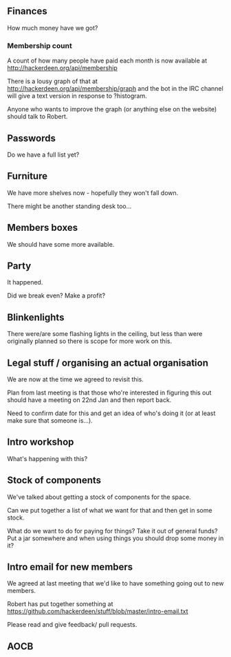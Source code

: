 ## Finances

How much money have we got?

### Membership count

A count of how many people have paid each month is now available at http://hackerdeen.org/api/membership

There is a lousy graph of that at
http://hackerdeen.org/api/membership/graph and the bot in the IRC
channel will give a text version in response to ?histogram.

Anyone who wants to improve the graph (or anything else on the
website) should talk to Robert.

## Passwords

Do we have a full list yet?

## Furniture

We have more shelves now - hopefully they won't fall down.

There might be another standing desk too...

## Members boxes

We should have some more available.

## Party

It happened.

Did we break even? Make a profit?

## Blinkenlights

There were/are some flashing lights in the ceiling, but less than were
originally planned so there is scope for more work on this.

## Legal stuff / organising an actual organisation

We are now at the time we agreed to revisit this.

Plan from last meeting is that those who're interested in figuring
this out should have a meeting on 22nd Jan and then report back.

Need to confirm date for this and get an idea of who's doing it (or at
least make sure that someone is...).

## Intro workshop

What's happening with this?

## Stock of components

We've talked about getting a stock of components for the space. 

Can we put together a list of what we want for that and then get in some stock. 

What do we want to do for paying for things? Take it out of general
funds? Put a jar somewhere and when using things you should drop some
money in it?

## Intro email for new members

We agreed at last meeting that we'd like to have something going out to new members. 

Robert has put together something at
https://github.com/hackerdeen/stuff/blob/master/intro-email.txt

Please read and give feedback/ pull requests.

## AOCB
